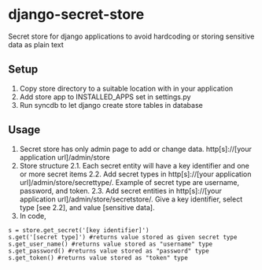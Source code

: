 # django-secret-store
Secret store for django applications to avoid hardcoding or storing sensitive data as plain text

## Setup
1. Copy store directory to a suitable location with in your application
2. Add store app to INSTALLED_APPS set in settings.py
3. Run syncdb to let django create store tables in database

## Usage
1. Secret store has only admin page to add or change data. http[s]://[your application url]/admin/store
2. Store structure
2.1. Each secret entity will have a key identifier and one or more secret items
2.2. Add secret types in http[s]://[your application url]/admin/store/secrettype/. Example of secret type are username, password, and token.
2.3. Add secret entities in http[s]://[your application url]/admin/store/secretstore/. Give a key identifier, select type [see 2.2], and value [sensitive data].
3. In code,
```
s = store.get_secret('[key identifier]')
s.get('[secret type]') #returns value stored as given secret type
s.get_user_name() #returns value stored as "username" type
s.get_password() #returns value stored as "password" type
s.get_token() #returns value stored as "token" type
```
